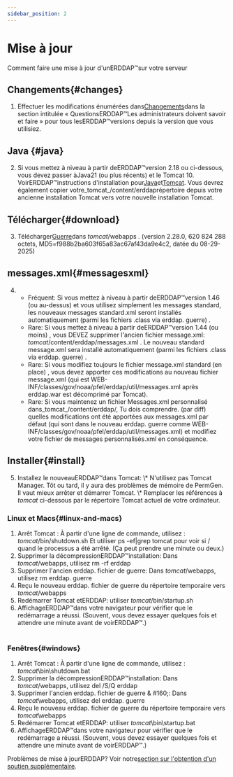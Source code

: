 ```yaml
---
sidebar_position: 2
---
```

# Mise à jour
Comment faire une mise à jour d'unERDDAP™sur votre serveur

## Changements{#changes} 
1. Effectuer les modifications énumérées dans[Changements](/changes)dans la section intitulée « QuestionsERDDAP™Les administrateurs doivent savoir et faire » pour tous lesERDDAP™versions depuis la version que vous utilisiez.
     
## Java {#java} 
2. Si vous mettez à niveau à partir deERDDAP™version 2.18 ou ci-dessous, vous devez passer àJava21 (ou plus récents) et le Tomcat 10. VoirERDDAP™instructions d'installation pour[Java](/docs/server-admin/deploy-install#java)et[Tomcat](/docs/server-admin/deploy-install#tomcat). Vous devrez également copier votre_tomcat_/content/erddaprépertoire depuis votre ancienne installation Tomcat vers votre nouvelle installation Tomcat.

## Télécharger{#download} 
3. Télécharger[Guerre](https://github.com/ERDDAP/erddap/releases/download/v2.28.0/erddap.war)dans _tomcat_/webapps .
     (version 2.28.0, 620 824 288 octets, MD5=f988b2ba603f65a83ac67af43da9e4c2, datée du 08-29-2025) 
     
## messages.xml{#messagesxml} 
4. 
    * Fréquent: Si vous mettez à niveau à partir deERDDAP™version 1.46 (ou au-dessus) et vous utilisez simplement les messages standard, les nouveaux messages standard.xml seront installés automatiquement (parmi les fichiers .class via erddap. guerre) .
         
    * Rare: Si vous mettez à niveau à partir deERDDAP™version 1.44 (ou moins) ,
vous DEVEZ supprimer l'ancien fichier message.xml:
        _tomcat_/content/erddap/messages.xml .
Le nouveau standard message.xml sera installé automatiquement (parmi les fichiers .class via erddap. guerre) .
         
    * Rare: Si vous modifiez toujours le fichier message.xml standard (en place) ,
vous devez apporter ces modifications au nouveau fichier message.xml (qui est
WEB-INF/classes/gov/noaa/pfel/erddap/util/messages.xml après erddap.war est décomprimé par Tomcat).
         
    * Rare: Si vous maintenez un fichier Messages.xml personnalisé dans_tomcat_/content/erddap/,
Tu dois comprendre. (par diff) quelles modifications ont été apportées aux messages.xml par défaut (qui sont dans le nouveau erddap. guerre comme
WEB-INF/classes/gov/noaa/pfel/erddap/util/messages.xml) et modifiez votre fichier de messages personnalisés.xml en conséquence.
         
## Installer{#install} 
5. Installez le nouveauERDDAP™dans Tomcat:
\\* N'utilisez pas Tomcat Manager. Tôt ou tard, il y aura des problèmes de mémoire de PermGen. Il vaut mieux arrêter et démarrer Tomcat.
\\* Remplacer les références à _tomcat_ ci-dessous par le répertoire Tomcat actuel de votre ordinateur.
     
### Linux et Macs{#linux-and-macs} 
1. Arrêt Tomcat : À partir d'une ligne de commande, utilisez : _tomcat_/bin/shutdown.sh
Et utiliser ps -ef|grep tomcat pour voir si / quand le processus a été arrêté. (Ça peut prendre une minute ou deux.) 
2. Supprimer la décompressionERDDAP™installation: Dans _tomcat_/webapps, utilisez
rm -rf erddap
3. Supprimer l'ancien erddap. fichier de guerre: Dans _tomcat_/webapps, utilisez rm erddap. guerre
4. Reçu le nouveau erddap. fichier de guerre du répertoire temporaire vers _tomcat_/webapps
5. Redémarrer Tomcat etERDDAP: utiliser _tomcat_/bin/startup.sh
6. AffichageERDDAP™dans votre navigateur pour vérifier que le redémarrage a réussi.
     (Souvent, vous devez essayer quelques fois et attendre une minute avant de voirERDDAP™.)   
             
### Fenêtres{#windows} 
1. Arrêt Tomcat : À partir d'une ligne de commande, utilisez : _tomcat_\bin\\shutdown.bat
2. Supprimer la décompressionERDDAP™installation: Dans _tomcat_/webapps, utilisez
del /S/Q erddap
3. Supprimer l'ancien erddap. fichier de guerre & #160;: Dans _tomcat_\\webapps, utilisez del erddap. guerre
4. Reçu le nouveau erddap. fichier de guerre du répertoire temporaire vers _tomcat_\\webapps
5. Redémarrer Tomcat etERDDAP: utiliser _tomcat_\\bin\\startup.bat
6. AffichageERDDAP™dans votre navigateur pour vérifier que le redémarrage a réussi.
     (Souvent, vous devez essayer quelques fois et attendre une minute avant de voirERDDAP™.) 

Problèmes de mise à jourERDDAP? Voir notre[section sur l'obtention d'un soutien supplémentaire](/docs/intro#support).
